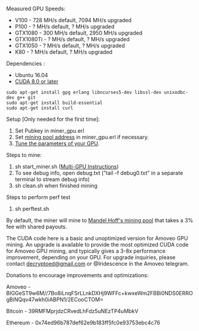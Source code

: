 Measured GPU Speeds:
- V100 - 728 MH/s default, 7094 MH/s upgraded
- P100 - ? MH/s default, ? MH/s upgraded
- GTX1080 - 300 MH/s default, 2950 MH/s upgraded 
- GTX1080Ti - ? MH/s default, ? MH/s upgraded
- GTX1050 - ? MH/s default, ? MH/s upgraded
- K80 - ? MH/s default, ? MH/s upgraded

Dependencies :
- Ubuntu 16.04
- [CUDA 8.0 or later](https://askubuntu.com/a/799185)
```
sudo apt-get install gpg erlang libncurses5-dev libssl-dev unixodbc-dev g++ git
sudo apt-get install build-essential
sudo apt-get install curl
```

Setup [Only needed for the first time]:
1. Set Pubkey in miner_gpu.erl
2. Set [mining pool address](https://github.com/decryptoed/amoveo-cuda-miner/blob/master/docs/pools.md) in miner_gpu.erl if necessary.
3. [Tune the parameters of your GPU](https://github.com/decryptoed/amoveo-cuda-miner/blob/master/docs/tuning.md).

Steps to mine:
1. sh start_miner.sh ([Multi-GPU Instructions](https://github.com/decryptoed/amoveo-cuda-miner/blob/master/docs/Multi-GPU.md))
2. To see debug info, open debug.txt ("tail -f debug0.txt" in a separate terminal to stream debug info)
3. sh clean.sh when finished mining

Steps to perform perf test
1. sh perftest.sh

By default, the miner will mine to [Mandel Hoff's mining pool](http://amoveopool.com/) that takes a 3% fee with shared payouts.

The CUDA code here is a basic and unoptimized version for Amoveo GPU mining. An upgrade is available to provide the most optimized CUDA code for Amoveo GPU mining, and typically gives a 3-8x performance improvement, depending on your GPU. For upgrade inquiries, please contact decryptoed@gmail.com or @Iridescence in the Amoveo telegram.

Donations to encourage improvements and optimizations:

Amoveo - BIGGeST9w6M//7Bo8iLnqFSrLLnkDXHj9WFFc+kwxeWm2FBBi0NDS0ERROgBiNQqv47wkh0iABPN1/2ECooCTOM=

Bitcoin - 39RMFMprjdzCRvedLhFdz5uNEzTP4uMbkV

Ethereum - 0x74ed96b787def62e9b183ff5fc0e93753ebc4c76
